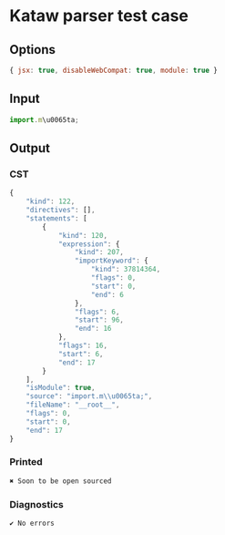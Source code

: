 # Kataw parser test case

## Options

`````js
{ jsx: true, disableWebCompat: true, module: true }
`````

## Input

`````js
import.m\u0065ta;
`````

## Output

### CST

```javascript
{
    "kind": 122,
    "directives": [],
    "statements": [
        {
            "kind": 120,
            "expression": {
                "kind": 207,
                "importKeyword": {
                    "kind": 37814364,
                    "flags": 0,
                    "start": 0,
                    "end": 6
                },
                "flags": 6,
                "start": 96,
                "end": 16
            },
            "flags": 16,
            "start": 6,
            "end": 17
        }
    ],
    "isModule": true,
    "source": "import.m\\u0065ta;",
    "fileName": "__root__",
    "flags": 0,
    "start": 0,
    "end": 17
}
```

### Printed

```javascript
✖ Soon to be open sourced
```

### Diagnostics

```javascript
✔ No errors
```

